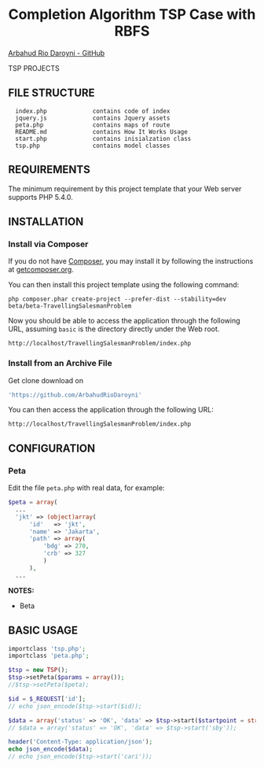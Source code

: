 <p align="center">
    <h1 align="center">Completion Algorithm TSP Case with RBFS</h1>
    <a href="https://github.com/ArbahudRioDaroyni" target="_blank">Arbahud Rio Daroyni - GitHub
    </a>
    <br>
</p>

TSP PROJECTS

FILE STRUCTURE
-------------------

      index.php             contains code of index
      jquery.js             contains Jquery assets
      peta.php              contains maps of route
      README.md             contains How It Works Usage
      start.php             contains inisialzation class
      tsp.php               contains model classes



REQUIREMENTS
------------

The minimum requirement by this project template that your Web server supports PHP 5.4.0.


INSTALLATION
------------

### Install via Composer

If you do not have [Composer](http://getcomposer.org/), you may install it by following the instructions
at [getcomposer.org](http://getcomposer.org/doc/00-intro.md#installation-nix).

You can then install this project template using the following command:

~~~
php composer.phar create-project --prefer-dist --stability=dev beta/beta-TravellingSalesmanProblem
~~~

Now you should be able to access the application through the following URL, assuming `basic` is the directory
directly under the Web root.

~~~
http://localhost/TravellingSalesmanProblem/index.php
~~~

### Install from an Archive File

Get clone download on

```php
'https://github.com/ArbahudRioDaroyni'
```

You can then access the application through the following URL:

~~~
http://localhost/TravellingSalesmanProblem/index.php
~~~

CONFIGURATION
-------------

### Peta

Edit the file `peta.php` with real data, for example:

```php
$peta = array(
  ...
  'jkt' => (object)array(
      'id'   => 'jkt',
      'name' => 'Jakarta',
      'path' => array(
          'bdg' => 270,
          'crb' => 327
          )
      ),
  ...
```

**NOTES:**
- Beta

BASIC USAGE
-------------

```php
importclass 'tsp.php';
importclass 'peta.php';

$tsp = new TSP();
$tsp->setPeta($params = array());
//$tsp->setPeta($peta);

$id = $_REQUEST['id'];
// echo json_encode($tsp->start($id));

$data = array('status' => 'OK', 'data' => $tsp->start($startpoint = string));
// $data = array('status' => 'OK', 'data' => $tsp->start('sby'));

header('Content-Type: application/json');
echo json_encode($data);
// echo json_encode($tsp->start('cari'));
```
